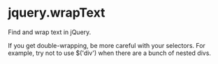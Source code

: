 jquery.wrapText
===============

Find and wrap text in jQuery.

If you get double-wrapping, be more careful with your selectors. For example, try not to use $('div') when there are a bunch of nested divs.
